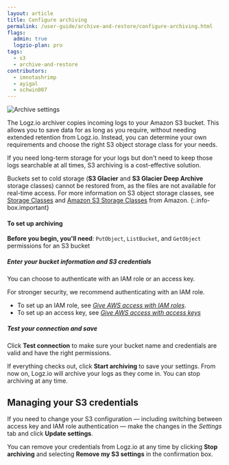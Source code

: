 ```yaml
---
layout: article
title: Configure archiving
permalink: /user-guide/archive-and-restore/configure-archiving.html
flags:
  admin: true
  logzio-plan: pro
tags:
  - s3
  - archive-and-restore
contributors:
  - imnotashrimp
  - ayigal
  - schwin007
---
```


![Archive settings](https://dytvr9ot2sszz.cloudfront.net/logz-docs/archive-and-restore/archive-settings.png)

The Logz.io archiver copies incoming logs to your Amazon S3 bucket.
This allows you to save data for as long as you require,
without needing extended retention from Logz.io.
Instead, you can determine your own requirements
and choose the right S3 object storage class for your needs.

If you need long-term storage for your logs
but don't need to keep those logs searchable at all times,
S3 archiving is a cost-effective solution.

Buckets set to cold storage (**S3 Glacier** and **S3 Glacier Deep Archive** storage classes) cannot be restored from, as the files are not available for real-time access. For more information on S3 object storage classes,
see [Storage Classes](https://docs.aws.amazon.com/AmazonS3/latest/dev/storage-class-intro.html)
and [Amazon S3 Storage Classes](https://aws.amazon.com/s3/storage-classes/)
from Amazon.
{:.info-box.important}

#### To set up archiving

**Before you begin, you'll need**:
`PutObject`, `ListBucket`, and `GetObject`
permissions for an S3 bucket

<div class="tasklist">

##### Enter your bucket information and S3 credentials

You can choose to authenticate with an IAM role
or an access key.

For stronger security,
we recommend authenticating with an IAM role.

* To set up an IAM role, see
  [_Give AWS access with IAM roles_]({{site.baseurl}}/user-guide/give-aws-access-with-iam-roles/).
* To set up an access key, see
  [_Give AWS access with access keys_]({{site.baseurl}}/user-guide/give-aws-access-with-access-keys/)

##### Test your connection and save

Click **Test connection** to make sure your bucket name and credentials
are valid and have the right permissions.

If everything checks out, click **Start archiving** to save your settings.
From now on, Logz.io will archive your logs as they come in.
You can stop archiving at any time.

</div>

## Managing your S3 credentials

If you need to change your S3 configuration —
including switching between access key and IAM role authentication —
make the changes in the _Settings_ tab and click **Update settings**.

You can remove your credentials from Logz.io at any time
by clicking **Stop archiving**
and selecting **Remove my S3 settings** in the confirmation box.
